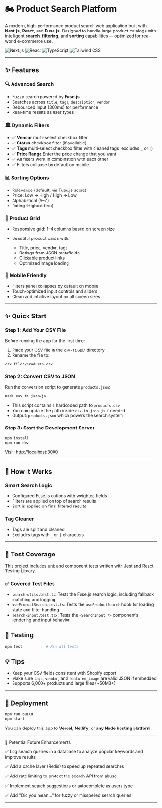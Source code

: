 # 🏍️ Product Search Platform

A modern, high-performance product search web application built with **Next.js**, **React**, and **Fuse.js**. Designed to handle large product catalogs with intelligent **search**, **filtering**, and **sorting** capabilities — optimized for real-world e-commerce use.

![Next.js](https://img.shields.io/badge/Next.js-14-black?style=for-the-badge\&logo=next.js)
![React](https://img.shields.io/badge/React-18-blue?style=for-the-badge\&logo=react)
![TypeScript](https://img.shields.io/badge/TypeScript-5-blue?style=for-the-badge\&logo=typescript)
![Tailwind CSS](https://img.shields.io/badge/Tailwind-3-38B2AC?style=for-the-badge\&logo=tailwind-css)

---

## ✨ Features

### 🔍 **Advanced Search**

* Fuzzy search powered by **Fuse.js**
* Searches across `title`, `tags`, `description`, `vendor`
* Debounced input (300ms) for performance
* Real-time results as user types

### 🏛️ **Dynamic Filters**

* ✅ **Vendor** multi-select checkbox filter
* ✅ **Status** checkbox filter (if available)
* ✅ **Tags** multi-select checkbox filter with cleaned tags (excludes `_` or `|`)
* ✅ **Price Range** Enter the price change that you want
* ✅ All filters work in combination with each other
* ✅ Filters collapse by default on mobile

### 📊 **Sorting Options**

* Relevance (default, via Fuse.js score)
* Price: Low → High / High → Low
* Alphabetical (A–Z)
* Rating (Highest first)

### 🧱 **Product Grid**

* Responsive grid: 1–4 columns based on screen size
* Beautiful product cards with:

  * Title, price, vendor, tags
  * Ratings from JSON metafields
  * Clickable product links
  * Optimized image loading

### 📱 **Mobile Friendly**

* Filters panel collapses by default on mobile
* Touch-optimized input controls and sliders
* Clean and intuitive layout on all screen sizes

---

## ✨ Quick Start

### Step 1: Add Your CSV File

Before running the app for the first time:

1. Place your CSV file in the `csv-files/` directory
2. Rename the file to:

```bash
csv-files/products.csv
```

### Step 2: Convert CSV to JSON

Run the conversion script to generate `products.json`:

```bash
node csv-to-json.js
```

* This script contains a hardcoded path to `products.csv`
* You can update the path inside `csv-to-json.js` if needed
* Output: `products.json` which powers the search system

### Step 3: Start the Development Server

```bash
npm install
npm run dev
```

Visit: [http://localhost:3000](http://localhost:3000)

---



## 🧐 How It Works

### Smart Search Logic

* Configured Fuse.js options with weighted fields
* Filters are applied on top of search results
* Sort is applied on final filtered results

### Tag Cleaner

* Tags are split and cleaned
* Excludes tags with `_` or `|` characters



---

## 🧪 Test Coverage

This project includes unit and component tests written with Jest and React Testing Library.

### ✅ Covered Test Files

- `search-utils.test.ts`: Tests the Fuse.js search logic, including fallback matching and logging.
- `useProductSearch.test.ts`: Tests the `useProductSearch` hook for loading state and filter handling.
- `search-input.test.tsx`: Tests the `<SearchInput />` component’s rendering and input behavior.


## 🧪 Testing

```bash
npm test           # Run all tests
```


## 💡 Tips

* Keep your CSV fields consistent with Shopify export
* Make sure `tags`, `vendor`, and `featured_image` are valid JSON if embedded
* Supports 6,000+ products and large files (\~50MB+)


---

## 🔄 Deployment

```bash
npm run build
npm start
```

You can deploy this app to **Vercel**, **Netlify**, or **any Node hosting platform**.

---


🚀 Potential Future Enhancements

✅ Log search queries in a database to analyze popular keywords and improve results

✅ Add a cache layer (Redis) to speed up repeated searches

✅ Add rate limiting to protect the search API from abuse

✅ Implement search suggestions or autocomplete as users type

✅ Add "Did you mean..." for fuzzy or misspelled search queries

---

